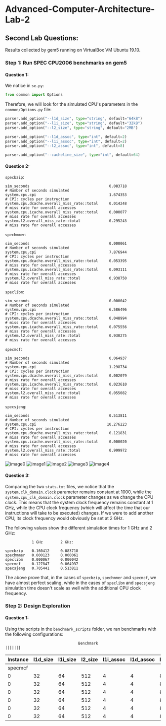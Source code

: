# Advanced-Computer-Architecture-Lab-2

## Second Lab Questions:

Results collected by gem5 running on VirtualBox VM Ubuntu 19.10.
 


### Step 1: Run SPEC CPU2006 benchmarks on gem5

#### Question 1:

We notice in ```se.py```:

```python
from common import Options
```

Therefore, we will look for the simulated CPU's parameters in the ```common/Options.py``` file:

```python
parser.add_option("--l1d_size", type="string", default="64kB")
parser.add_option("--l1i_size", type="string", default="32kB")
parser.add_option("--l2_size", type="string", default="2MB")

parser.add_option("--l1d_assoc", type="int", default=2)
parser.add_option("--l1i_assoc", type="int", default=2)
parser.add_option("--l2_assoc", type="int", default=8)

parser.add_option("--cacheline_size", type="int", default=64)
```

#### Question 2:
```specbzip```:
```
sim_seconds                                    0.083718                       # Number of seconds simulated
system.cpu.cpi                                 1.674353                       # CPI: cycles per instruction
system.cpu.dcache.overall_miss_rate::total     0.014248                       # miss rate for overall accesses
system.cpu.icache.overall_miss_rate::total     0.000077                       # miss rate for overall accesses
system.l2.overall_miss_rate::total             0.295243                       # miss rate for overall accesses
```

```spechmmer```:
```
sim_seconds                                    0.000061                       # Number of seconds simulated
system.cpu.cpi                                 7.876944                       # CPI: cycles per instruction
system.cpu.dcache.overall_miss_rate::total     0.053395                       # miss rate for overall accesses
system.cpu.icache.overall_miss_rate::total     0.093111                       # miss rate for overall accesses
system.l2.overall_miss_rate::total             0.938750                       # miss rate for overall accesses
```

```speclibm```:
```
sim_seconds                                    0.000042                       # Number of seconds simulated
system.cpu.cpi                                 6.586496                       # CPI: cycles per instruction
system.cpu.dcache.overall_miss_rate::total     0.048994                       # miss rate for overall accesses
system.cpu.icache.overall_miss_rate::total     0.075556                       # miss rate for overall accesses
system.l2.overall_miss_rate::total             0.930275                       # miss rate for overall accesses
```

```specmcf```:
```
sim_seconds                                    0.064937                       # Number of seconds simulated
system.cpu.cpi                                 1.298734                       # CPI: cycles per instruction
system.cpu.dcache.overall_miss_rate::total     0.002079                       # miss rate for overall accesses
system.cpu.icache.overall_miss_rate::total     0.023610                       # miss rate for overall accesses
system.l2.overall_miss_rate::total             0.055082                       # miss rate for overall accesses
```

```specsjeng```:
```
sim_seconds                                    0.513811                       # Number of seconds simulated
system.cpu.cpi                                10.276223                       # CPI: cycles per instruction
system.cpu.dcache.overall_miss_rate::total     0.121831                       # miss rate for overall accesses
system.cpu.icache.overall_miss_rate::total     0.000020                       # miss rate for overall accesses
system.l2.overall_miss_rate::total             0.999972                       # miss rate for overall accesses
```

![image0](graphs/0.png)
![image1](graphs/1.png)
![image2](graphs/2.png)
![image3](graphs/3.png)
![image4](graphs/4.png)

#### Question 3:

Comparing the two ```stats.txt``` files, we notice that the ```system.clk_domain.clock``` parameter remains constant at 1000, while the ```system.cpu_clk_domain.clock``` parameter changes as we change the CPU clock. This means that the system clock frequency remains constant at 1 GHz, while the CPU clock frequency (which will affect the time that our instructions will take to be executed) changes. If we were to add another CPU, its clock frequency would obviously be set at 2 GHz.

The following values show the different simulation times for 1 GHz and 2 GHz:
```
            1 GHz        2 GHz:

specbzip    0.160412     0.083718
spechmmer   0.000123     0.000061
speclibm    0.000067     0.000042
specmcf     0.127847     0.064937
specsjeng   0.705441     0.513811
```
The above prove that, in the cases of ```specbzip```, ```spechmmer``` and ```specmcf```, we have almost perfect scaling, while in the cases of ```speclibm``` and ```specsjeng``` simulation time doesn't scale as well with the additional CPU clock frequency.




### Step 2: Design Exploration

#### Question 1:

Using the scripts in the ```benchmark_scripts``` folder, we ran benchmarks with the following configurations:

                                     Benchmark                                         |||||||
 Instance | l1d_size | l1i_size | l2_size | l1i_assoc | l1d_assoc | l2_assoc | cacheline_size 
 -------- | -------- | -------- | ------- | --------- | --------- | -------- | -------------- 
                                     specmcf                                           |||||||
    0     |    32    |    64    |   512   |     4     |     4     |     8    |       64       
    0     |    32    |    64    |   512   |     4     |     4     |     8    |       64       
    0     |    32    |    64    |   512   |     4     |     4     |     8    |       64       
    0     |    32    |    64    |   512   |     4     |     4     |     8    |       64       
    0     |    32    |    64    |   512   |     4     |     4     |     8    |       64       
    0     |    32    |    64    |   512   |     4     |     4     |     8    |       64       

